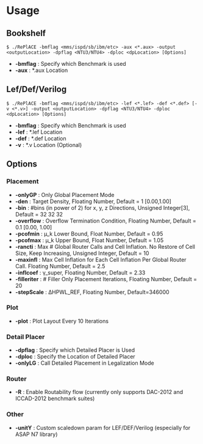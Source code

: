# Usage
## Bookshelf    
    $ ./RePlACE -bmflag <mms/ispd/sb/ibm/etc> -aux <*.aux> -output <outputLocation> -dpflag <NTU3/NTU4> -dploc <dpLocation> [Options]
    
* __-bmflag__ : Specify which Benchmark is used
* __-aux__ : \*.aux Location

## Lef/Def/Verilog
    $ ./RePlACE -bmflag <mms/ispd/sb/ibm/etc> -lef <*.lef> -def <*.def> [-v <*.v>] -output <outputLocation> -dpflag <NTU3/NTU4> -dploc <dpLocation> [Options]

* __-bmflag__ : Specify which Benchmark is used
* __-lef__ : \*.lef Location
* __-def__ : \*.def Location
* __-v__ : \*.v Location (Optional)

## Options
### Placement
* __-onlyGP__ : Only Global Placement Mode
* __-den__ : Target Density, Floating Number, Default = 1 [0.00,1.00]
* __-bin__ : #bins (in power of 2) for x, y, z Directions, Unsigned Integer[3], Default = 32 32 32
* __-overflow__ : Overflow Termination Condition, Floating Number, Default = 0.1 [0.00, 1.00]
* __-pcofmin__ : µ_k Lower Bound, Float Number, Default = 0.95
* __-pcofmax__ : µ_k Upper Bound, Float Number, Default = 1.05
* __-rancti__     : Max # Global Router Calls and Cell Inflation. No Restore of Cell Size, Keep Increasing, Unsigned Integer, Default = 10
* __-maxinfl__    : Max Cell Inflation for Each Cell Inflation Per Global Router Call. Floating Number, Default = 2.5
* __-inflcoef__   : γ_super, Floating Number, Default = 2.33
* __-filleriter__ : # Filler Only Placement Iterations, Floating Number, Default = 20
* __-stepScale__  : ∆HPWL_REF, Floating Number, Default=346000

### Plot
* __-plot__       : Plot Layout Every 10 Iterations

### Detail Placer
* __-dpflag__     : Specify which Detailed Placer is Used
* __-dploc__      : Specify the Location of Detailed Placer
* __-onlyLG__     : Call Detailed Placement in Legalization Mode

### Router
* __-R__          : Enable Routability flow (currently only supports DAC-2012 and ICCAD-2012 benchmark suites)

### Other
* __-unitY__      : Custom scaledown param for LEF/DEF/Verilog (especially for ASAP N7 library)
